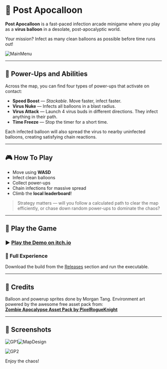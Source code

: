 # 🎈 Post Apocalloon

**Post Apocalloon** is a fast-paced infection arcade minigame where you play as a **virus balloon** in a desolate, post-apocalyptic world.

Your mission? Infect as many clean balloons as possible before time runs out!

![MainMenu](https://github.com/user-attachments/assets/db9dddf2-b9c6-4378-832e-c5a56dfa3f31)

---

## 🦠 Power-Ups and Abilities

Across the map, you can find four types of power-ups that activate on contact:

- **Speed Boost** — *Stackable*. Move faster, infect faster.
- **Virus Nuke** — Infects all balloons in a blast radius.
- **Virus Attack** — Launch 4 virus buds in different directions. They infect anything in their path.
- **Time Freeze** — Stop the timer for a short time.

Each infected balloon will also spread the virus to nearby uninfected balloons, creating satisfying chain reactions.

---

## 🎮 How To Play

- Move using **WASD**
- Infect clean balloons
- Collect power-ups
- Chain infections for massive spread
- Climb the **local leaderboard**!

> Strategy matters — will you follow a calculated path to clear the map efficiently, or chase down random power-ups to dominate the chaos?

---

## 🚀 Play the Game

### ▶️ [Play the Demo on itch.io](https://morgantng.itch.io/post-apocalloon)

### 💾 Full Experience  
Download the build from the [Releases](./releases) section and run the executable.

---

## 🎨 Credits

Balloon and powerup sprites done by Morgan Tang.
Environment art powered by the awesome free asset pack from:  
**[Zombie Apocalypse Asset Pack by PixelRogueKnight](https://pixelrogueknight.itch.io/zombie-apocalypse-assetpack)**

---

## 🎨 Screenshots
![GP1](https://github.com/user-attachments/assets/77659bfa-9120-4368-aa70-e26c9f134605)![MapDesign](https://github.com/user-attachments/assets/cb7b07db-afd0-4f8a-a299-68710127d261)

![GP2](https://github.com/user-attachments/assets/0f3a3015-3126-4daa-bc98-917b7af83376)

Enjoy the chaos!
